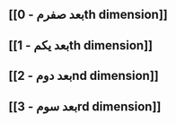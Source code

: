 ## [[بعد صفرم - 0th dimension]]

## [[بعد یکم - 1th dimension]]

## [[بعد دوم - 2nd dimension]]

## [[بعد سوم - 3rd dimension]]

